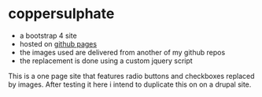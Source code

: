 # coppersulphate
- a bootstrap 4 site
- hosted on [github pages](https://andrewfandrew.github.io/coppersulphate/)
- the images used are delivered from another of my github repos
- the replacement is done using a custom jquery script

This is a one page site that features radio buttons and checkboxes replaced by images.
After testing it here i intend to duplicate this on on a drupal site.
